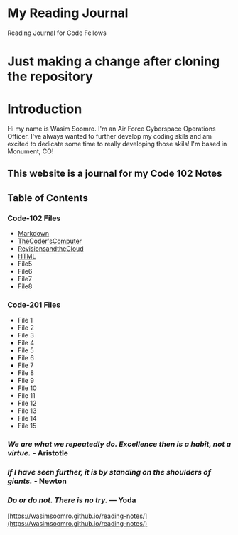 # My Reading Journal
Reading Journal for Code Fellows

# Just making a change after cloning the repository

# Introduction
Hi my name is Wasim Soomro. I'm an Air Force Cyberspace Operations Officer. I've always wanted to further develop my coding skils and am excited to dedicate some time to really developing those skils! I'm based in Monument, CO! 

## This website is a journal for my Code 102 Notes

## Table of Contents
### Code-102 Files
- [Markdown](https://wasimsoomro.github.io/reading-notes/Markdown)
- [TheCoder'sComputer](https://wasimsoomro.github.io/reading-notes/TheCoder'sComputer)
- [RevisionsandtheCloud](https://wasimsoomro.github.io/reading-notes/RevisionsandtheCloud)
- [HTML](https://wasimsoomro.github.io/reading-notes/HTML)
- File5
- File6
- File7
- File8
### Code-201 Files
- File 1
- File 2
- File 3
- File 4
- File 5
- File 6
- File 7
- File 8
- File 9
- File 10
- File 11
- File 12
- File 13
- File 14
- File 15

### *We are what we repeatedly do. Excellence then is a habit, not a virtue.* - **Aristotle**
### _If I have seen further, it is by standing on the shoulders of giants._ - **Newton**
### *Do or do not. There is no try.* — **Yoda**

[https://wasimsoomro.github.io/reading-notes/](https://wasimsoomro.github.io/reading-notes/)

